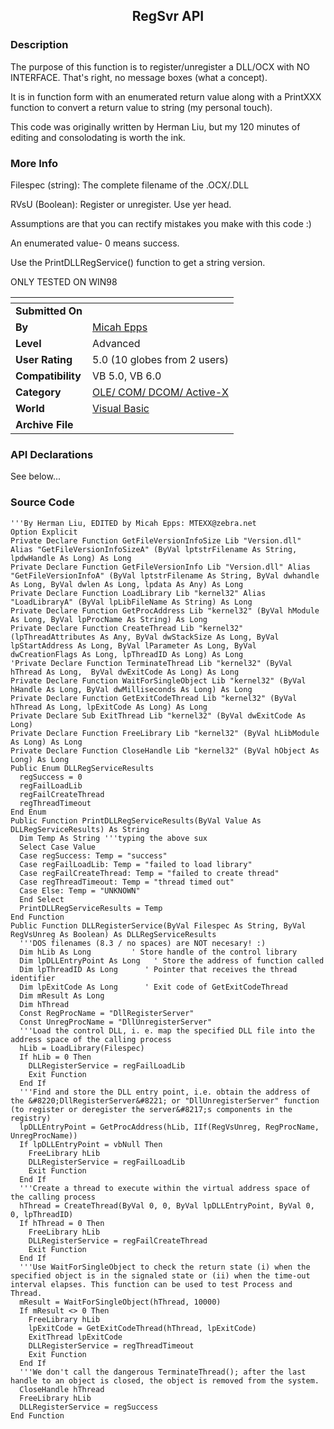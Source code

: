 ﻿<div align="center">

## RegSvr API


</div>

### Description

The purpose of this function is to register/unregister a DLL/OCX with NO INTERFACE. That's right, no message boxes (what a concept).

It is in function form with an enumerated return value along with a PrintXXX function to convert a return value to string (my personal touch).

This code was originally written by Herman Liu, but my 120 minutes of editing and consolodating is worth the ink.
 
### More Info
 
Filespec (string): The complete filename of the .OCX/.DLL

RVsU (Boolean): Register or unregister. Use yer head.

Assumptions are that you can rectify mistakes you make with this code :)

An enumerated value- 0 means success.

Use the PrintDLLRegService() function to get a string version.

ONLY TESTED ON WIN98


<span>             |<span>
---                |---
**Submitted On**   |
**By**             |[Micah Epps](https://github.com/Planet-Source-Code/PSCIndex/blob/master/ByAuthor/micah-epps.md)
**Level**          |Advanced
**User Rating**    |5.0 (10 globes from 2 users)
**Compatibility**  |VB 5\.0, VB 6\.0
**Category**       |[OLE/ COM/ DCOM/ Active\-X](https://github.com/Planet-Source-Code/PSCIndex/blob/master/ByCategory/ole-com-dcom-active-x__1-29.md)
**World**          |[Visual Basic](https://github.com/Planet-Source-Code/PSCIndex/blob/master/ByWorld/visual-basic.md)
**Archive File**   |[](https://github.com/Planet-Source-Code/micah-epps-regsvr-api__1-13630/archive/master.zip)

### API Declarations

See below...


### Source Code

```
'''By Herman Liu, EDITED by Micah Epps: MTEXX@zebra.net
Option Explicit
Private Declare Function GetFileVersionInfoSize Lib "Version.dll" Alias "GetFileVersionInfoSizeA" (ByVal lptstrFilename As String, lpdwHandle As Long) As Long
Private Declare Function GetFileVersionInfo Lib "Version.dll" Alias "GetFileVersionInfoA" (ByVal lptstrFilename As String, ByVal dwhandle As Long, ByVal dwlen As Long, lpdata As Any) As Long
Private Declare Function LoadLibrary Lib "kernel32" Alias "LoadLibraryA" (ByVal lpLibFileName As String) As Long
Private Declare Function GetProcAddress Lib "kernel32" (ByVal hModule As Long, ByVal lpProcName As String) As Long
Private Declare Function CreateThread Lib "kernel32" (lpThreadAttributes As Any, ByVal dwStackSize As Long, ByVal lpStartAddress As Long, ByVal lParameter As Long, ByVal dwCreationFlags As Long, lpThreadID As Long) As Long
'Private Declare Function TerminateThread Lib "kernel32" (ByVal hThread As Long,  ByVal dwExitCode As Long) As Long
Private Declare Function WaitForSingleObject Lib "kernel32" (ByVal hHandle As Long, ByVal dwMilliseconds As Long) As Long
Private Declare Function GetExitCodeThread Lib "kernel32" (ByVal hThread As Long, lpExitCode As Long) As Long
Private Declare Sub ExitThread Lib "kernel32" (ByVal dwExitCode As Long)
Private Declare Function FreeLibrary Lib "kernel32" (ByVal hLibModule As Long) As Long
Private Declare Function CloseHandle Lib "kernel32" (ByVal hObject As Long) As Long
Public Enum DLLRegServiceResults
  regSuccess = 0
  regFailLoadLib
  regFailCreateThread
  regThreadTimeout
End Enum
Public Function PrintDLLRegServiceResults(ByVal Value As DLLRegServiceResults) As String
  Dim Temp As String '''typing the above sux
  Select Case Value
  Case regSuccess: Temp = "success"
  Case regFailLoadLib: Temp = "failed to load library"
  Case regFailCreateThread: Temp = "failed to create thread"
  Case regThreadTimeout: Temp = "thread timed out"
  Case Else: Temp = "UNKNOWN"
  End Select
  PrintDLLRegServiceResults = Temp
End Function
Public Function DLLRegisterService(ByVal Filespec As String, ByVal RegVsUnreg As Boolean) As DLLRegServiceResults
  '''DOS filenames (8.3 / no spaces) are NOT necesary! :)
  Dim hLib As Long         ' Store handle of the control library
  Dim lpDLLEntryPoint As Long   ' Store the address of function called
  Dim lpThreadID As Long      ' Pointer that receives the thread identifier
  Dim lpExitCode As Long      ' Exit code of GetExitCodeThread
  Dim mResult As Long
  Dim hThread
  Const RegProcName = "DllRegisterServer"
  Const UnregProcName = "DllUnregisterServer"
  '''Load the control DLL, i. e. map the specified DLL file into the address space of the calling process
  hLib = LoadLibrary(Filespec)
  If hLib = 0 Then
    DLLRegisterService = regFailLoadLib
    Exit Function
  End If
  '''Find and store the DLL entry point, i.e. obtain the address of the &#8220;DllRegisterServer&#8221; or "DllUnregisterServer" function (to register or deregister the server&#8217;s components in the registry)
  lpDLLEntryPoint = GetProcAddress(hLib, IIf(RegVsUnreg, RegProcName, UnregProcName))
  If lpDLLEntryPoint = vbNull Then
    FreeLibrary hLib
    DLLRegisterService = regFailLoadLib
    Exit Function
  End If
  '''Create a thread to execute within the virtual address space of the calling process
  hThread = CreateThread(ByVal 0, 0, ByVal lpDLLEntryPoint, ByVal 0, 0, lpThreadID)
  If hThread = 0 Then
    FreeLibrary hLib
    DLLRegisterService = regFailCreateThread
    Exit Function
  End If
  '''Use WaitForSingleObject to check the return state (i) when the specified object is in the signaled state or (ii) when the time-out interval elapses. This function can be used to test Process and Thread.
  mResult = WaitForSingleObject(hThread, 10000)
  If mResult <> 0 Then
    FreeLibrary hLib
    lpExitCode = GetExitCodeThread(hThread, lpExitCode)
    ExitThread lpExitCode
    DLLRegisterService = regThreadTimeout
    Exit Function
  End If
  '''We don't call the dangerous TerminateThread(); after the last handle to an object is closed, the object is removed from the system.
  CloseHandle hThread
  FreeLibrary hLib
  DLLRegisterService = regSuccess
End Function
```

